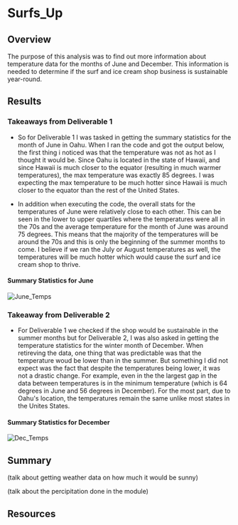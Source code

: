 # Surfs_Up

## Overview
The purpose of this analysis was to find out more information about temperature data for the months of June and December. This information is needed to determine if the surf and ice cream shop business is sustainable year-round.

## Results
### Takeaways from Deliverable 1
- So for Deliverable 1 I was tasked in getting the summary statistics for the month of June in Oahu. When I ran the code and got the output below, the first thing i noticed was that the temperature was not as hot as I thought it would be. Since Oahu is located in the state of Hawaii, and since Hawaii is much closer to the equator (resulting in much warmer temperatures), the max temperature was exactly 85 degrees. I was expecting the max temperature to be much hotter since Hawaii is much closer to the equator than the rest of the United States. 

- In addition when executing the code, the overall stats for the temperatures of June were relatively close to each other. This can be seen in the lower to upper quartiles where the temperatures were all in the 70s and the average temperature for the month of June was around 75 degrees. This means that the majority of the temperatures will be around the 70s and this is only the beginning of the summer months to come. I believe if we ran the July or August temperatures as well, the temperatures will be much hotter which would cause the surf and ice cream shop to thrive.

#### Summary Statistics for June
![June_Temps](./Surfs_Up/June_Temps.png)


### Takeaway from Deliverable 2
- For Deliverable 1 we checked if the shop would be sustainable in the summer months but for Deliverable 2, I was also asked in getting the temperature statistics for the winter month of December. When retireving the data, one thing that was predictable was that the temperature woud be lower than in the summer. But something I did not expect was the fact that despite the temperatures being lower, it was not a drastic change. For example, even in the the largest gap in the data between temperatures is in the minimum temperature (which is 64 degrees in June and 56 degrees in December). For the most part, due to Oahu's location, the temperatures remain the same unlike most states in the Unites States. 

#### Summary Statistics for December
![Dec_Temps](./Surfs_Up/Dec_Temps.png)

## Summary
(talk about getting weather data on how much it would be sunny)

(talk about the percipitation done in the module)

## Resources
